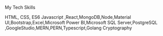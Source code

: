 My Tech Skills

HTML, CSS, ES6 Javascript ,React,MongoDB,Node,Material UI,Bootstrap,Excel,Microsoft Power BI,Microsoft SQL Server,PostgreSQL ,GoogleStudio,MERN,PERN,Typescript,Golang
Cryptography
